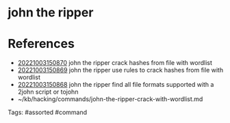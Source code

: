 # john the ripper

# References
- [20221003150870](/zet/20221003150870/README.md) john the ripper crack hashes from file with wordlist
- [20221003150869](/zet/20221003150869/README.md) john the ripper use rules to crack hashes from file with wordlist
- [20221003150868](/zet/20221003150868/README.md) john the ripper find all file formats supported with a 2john script or tojohn
- ~/kb/hacking/commands/john-the-ripper-crack-with-wordlist.md

Tags:
    #assorted #command
